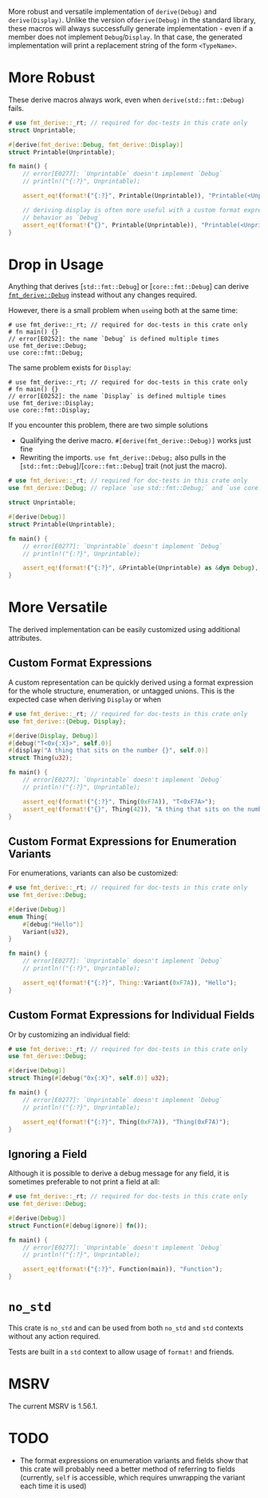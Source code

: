 More robust and versatile implementation of `derive(Debug)` and `derive(Display)`. Unlike the version of`derive(Debug)`
in the standard library, these macros will always successfully generate implementation - even if a member does not
implement `Debug`/`Display`. In that case, the generated implementation will print a replacement string of the form
`<TypeName>`.

# More Robust
These derive macros always work, even when `derive(std::fmt::Debug)` fails.
```rust
# use fmt_derive::_rt; // required for doc-tests in this crate only
struct Unprintable;

#[derive(fmt_derive::Debug, fmt_derive::Display)]
struct Printable(Unprintable);

fn main() {
	// error[E0277]: `Unprintable` doesn't implement `Debug`
	// println!("{:?}", Unprintable);

	assert_eq!(format!("{:?}", Printable(Unprintable)), "Printable(<Unprintable>)");

	// deriving display is often more useful with a custom format expression, but will silently fall back to the same
	// behavior as `Debug`
	assert_eq!(format!("{}", Printable(Unprintable)), "Printable(<Unprintable>)");
}
```

# Drop in Usage
Anything that derives [`std::fmt::Debug`] or [`core::fmt::Debug`] can derive [`fmt_derive::Debug`](`Debug`) instead
without any changes required.

However, there is a small problem when `use`ing both at the same time:
```rust,compile_fail
# use fmt_derive::_rt; // required for doc-tests in this crate only
# fn main() {}
// error[E0252]: the name `Debug` is defined multiple times
use fmt_derive::Debug;
use core::fmt::Debug;
```

The same problem exists for `Display`:
```rust,compile_fail
# use fmt_derive::_rt; // required for doc-tests in this crate only
# fn main() {}
// error[E0252]: the name `Display` is defined multiple times
use fmt_derive::Display;
use core::fmt::Display;
```

If you encounter this problem, there are two simple solutions
- Qualifying the derive macro. `#[derive(fmt_derive::Debug)]` works just fine
- Rewriting the imports. `use fmt_derive::Debug;` also pulls in the [`std::fmt::Debug`]/[`core::fmt::Debug`] trait (not just the macro).
```rust
# use fmt_derive::_rt; // required for doc-tests in this crate only
use fmt_derive::Debug; // replace `use std::fmt::Debug;` and `use core::fmt::Debug;`

struct Unprintable;

#[derive(Debug)]
struct Printable(Unprintable);

fn main() {
	// error[E0277]: `Unprintable` doesn't implement `Debug`
	// println!("{:?}", Unprintable);

	assert_eq!(format!("{:?}", &Printable(Unprintable) as &dyn Debug), "Printable(<Unprintable>)");
}
```

# More Versatile
The derived implementation can be easily customized using additional attributes.

## Custom Format Expressions
A custom representation can be quickly derived using a format expression for the whole structure, enumeration, or
untagged unions. This is the expected case when deriving `Display` or when 
```rust
# use fmt_derive::_rt; // required for doc-tests in this crate only
use fmt_derive::{Debug, Display};

#[derive(Display, Debug)]
#[debug("T<0x{:X}>", self.0)]
#[display("A thing that sits on the number {}", self.0)]
struct Thing(u32);

fn main() {
	// error[E0277]: `Unprintable` doesn't implement `Debug`
	// println!("{:?}", Unprintable);

	assert_eq!(format!("{:?}", Thing(0xF7A)), "T<0xF7A>");
	assert_eq!(format!("{}", Thing(42)), "A thing that sits on the number 42");
}
```

## Custom Format Expressions for Enumeration Variants
For enumerations, variants can also be customized:
```rust
# use fmt_derive::_rt; // required for doc-tests in this crate only
use fmt_derive::Debug;

#[derive(Debug)]
enum Thing{
	#[debug("Hello")]
	Variant(u32),
}

fn main() {
	// error[E0277]: `Unprintable` doesn't implement `Debug`
	// println!("{:?}", Unprintable);

	assert_eq!(format!("{:?}", Thing::Variant(0xF7A)), "Hello");
}
```

## Custom Format Expressions for Individual Fields
Or by customizing an individual field:
```rust
# use fmt_derive::_rt; // required for doc-tests in this crate only
use fmt_derive::Debug;

#[derive(Debug)]
struct Thing(#[debug("0x{:X}", self.0)] u32);

fn main() {
	// error[E0277]: `Unprintable` doesn't implement `Debug`
	// println!("{:?}", Unprintable);

	assert_eq!(format!("{:?}", Thing(0xF7A)), "Thing(0xF7A)");
}
```

## Ignoring a Field
Although it is possible to derive a debug message for any field, it is sometimes preferable to not print a field at
all:
```rust
# use fmt_derive::_rt; // required for doc-tests in this crate only
use fmt_derive::Debug;

#[derive(Debug)]
struct Function(#[debug(ignore)] fn());

fn main() {
	// error[E0277]: `Unprintable` doesn't implement `Debug`
	// println!("{:?}", Unprintable);

	assert_eq!(format!("{:?}", Function(main)), "Function");
}
```

# `no_std`
This crate is `no_std` and can be used from both `no_std` and `std` contexts without any action required.

Tests are built in a `std` context to allow usage of `format!` and friends.

# MSRV
The current MSRV is 1.56.1.

# TODO
- The format expressions on enumeration variants and fields show that this crate will probably need a better method of referring to fields (currently, `self` is accessible, which requires unwrapping the variant each time it is used)
